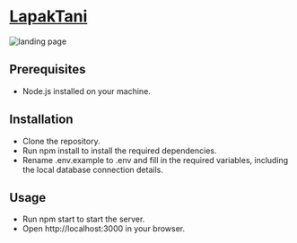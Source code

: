 # [LapakTani](https://lapaktani.site/)
![landing page](https://i.ibb.co/7J8FhSb/Screenshot-2023-06-27-at-14-41-42.png)
## Prerequisites
* Node.js installed on your machine.

## Installation
* Clone the repository.
* Run npm install to install the required dependencies.
* Rename .env.example to .env and fill in the required variables, including the local database connection details.

## Usage
* Run npm start to start the server.
* Open http://localhost:3000 in your browser.

